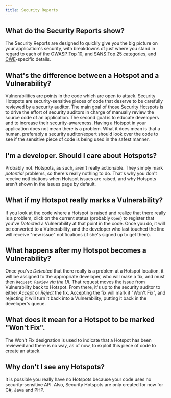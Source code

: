 ```yaml
---
title: Security Reports
---
```


## What do the Security Reports show?
The Security Reports are designed to quickly give you the big picture on your application's security, with breakdowns of just where you stand in regard to each of the [OWASP Top 10](https://www.owasp.org/index.php/Top_10-2017_Top_10), and [SANS Top 25 categories](https://www.sans.org/top25-software-errors), and [CWE](http://cwe.mitre.org/)-specific details. 

## What's the difference between a Hotspot and a Vulnerability?
Vulnerabilities are points in the code which are open to attack.
Security Hotspots are security-sensitive pieces of code that deserve to be carefully reviewed by a security auditor. The main goal of those Security Hotspots is to drive the effort of security auditors in charge of manually review the source code of an application. The second goal is to educate developers and to increase their security-awareness. 
Having a Hotspot in your application does not mean there is a problem. What it does mean is that a human, preferably a security auditor/expert should look over the code to see if the sensitive piece of code is being used in the safest manner.

## I'm a developer. Should I care about Hotspots?
Probably not. Hotspots, as such, aren't really actionable. They simply mark *potential* problems, so there's really nothing to do. That's why you don't receive notficiations when Hotspot issues are raised, and why Hotspots aren't shown in the Issues page by default. 

## What if my Hotspot really marks a Vulnerability?
If you look at the code where a Hotspot is raised and realize that there really is a problem, click on the current status (probably `Open`) to register that you've *Detect*ed a Vulnerability at that point in the code. Once you do, it will be converted to a Vulnerability, and the developer who last touched the line will receive "new issue" notifications (if she's signed up to get them).

## What happens after my Hotspot becomes a Vulnerability?
Once you've *Detect*ed that there really is a problem at a Hotspot location, it will be assigned to the appropriate developer, who will make a fix, and must then `Request Review` *via the UI*. That request moves the issue from Vulnerability back to Hotspot. From there, it's up to the security auditor to either *Accept* or *Reject* the fix. Accepting the fix will mark it "Won't Fix", and rejecting it will turn it back into a Vulnerability, putting it back in the developer's queue.

## What does it mean for a Hotspot to be marked "Won't Fix".
The Won't Fix designation is used to indicate that a Hotspot has been reviewed and there is no way, as of now, to exploit this piece of code to create an attack.

## Why don't I see any Hotspots?
It is possible you really have no Hotspots because your code uses no security-sensitive API.
Also, Security Hotspots are only created for now for C#, Java and PHP.
